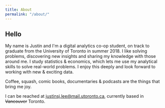 ```yaml
---
title: About
permalink: "/about/"
---
```


## Hello

My name is Justin and I'm a digital analytics co-op student, on track to graduate from the University of Toronto in summer 2018. I like solving problems, discovering new insights and sharing my knowledge with those around me. I study statistics & economics, which lets me use my analytical skills to solve real-world problems. I enjoy this deeply and look forward to working with new & exciting data. 

Coffee, squash, comic books, documentaries & podcasts are the things that bring me joy.

I can be reached at justinsj.lee@mail.utoronto.ca, currently based in ~~Vancouver~~ Toronto.

